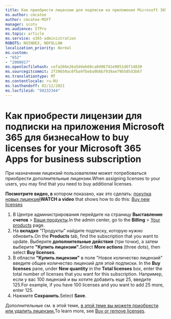 ```yaml
---
title: Как приобрести лицензии для подписки на приложения Microsoft 365 для бизнеса
ms.author: cmcatee
author: cmcatee-MSFT
manager: scotv
ms.audience: ITPro
ms.topic: article
ms.service: o365-administration
ROBOTS: NOINDEX, NOFOLLOW
localization_priority: Normal
ms.custom:
- "652"
- "2000017"
ms.openlocfilehash: cefa266e26a5ddeb60ca0496742e9051d6f14830
ms.sourcegitcommit: 2f39850ac0fba9fbeba9b8b7939ae79b505d3b67
ms.translationtype: MT
ms.contentlocale: ru-RU
ms.lasthandoff: 02/12/2021
ms.locfileid: "50232344"
---
```

# <a name="how-to-buy-licenses-for-your-microsoft-365-apps-for-business-subscription"></a><span data-ttu-id="0a90b-102">Как приобрести лицензии для подписки на приложения Microsoft 365 для бизнеса</span><span class="sxs-lookup"><span data-stu-id="0a90b-102">How to buy licenses for your Microsoft 365 Apps for business subscription</span></span>

<span data-ttu-id="0a90b-103">При назначении лицензий пользователям может потребоваться приобрести дополнительные лицензии.</span><span class="sxs-lookup"><span data-stu-id="0a90b-103">When assigning licenses to your users, you may find that you need to buy additional licenses.</span></span>

<span data-ttu-id="0a90b-104">**Посмотрите видео, в** котором показано, как это сделать: [покупка новых лицензий](https://go.microsoft.com/fwlink/p/?linkid=2154857)</span><span class="sxs-lookup"><span data-stu-id="0a90b-104">**WATCH a video** that shows how to do this: [Buy new licenses](https://go.microsoft.com/fwlink/p/?linkid=2154857)</span></span>
  
1. <span data-ttu-id="0a90b-105">В Центре администрирования перейдите на страницу **Выставление счетов** > [Ваши продукты](https://go.microsoft.com/fwlink/p/?linkid=842054).</span><span class="sxs-lookup"><span data-stu-id="0a90b-105">In the admin center, go to the **Billing** > [Your products](https://go.microsoft.com/fwlink/p/?linkid=842054) page.</span></span>
2. <span data-ttu-id="0a90b-106">На **вкладке** "Продукты" найдите подписку, которую нужно обновить.</span><span class="sxs-lookup"><span data-stu-id="0a90b-106">On the **Products** tab, find the subscription that you want to update.</span></span> <span data-ttu-id="0a90b-107">Выберите **дополнительные действия** (три точки), а затем выберите **"Купить лицензии".**</span><span class="sxs-lookup"><span data-stu-id="0a90b-107">Select **More actions** (three dots), then select **Buy licenses**.</span></span>
3. <span data-ttu-id="0a90b-108">В области **"Купить лицензии"** в поле  "Новое количество лицензий" введите общее количество лицензий для этой подписки. </span><span class="sxs-lookup"><span data-stu-id="0a90b-108">In the **Buy licenses** pane, under **New quantity** in the **Total licenses** box, enter the total number of licenses that you want for this subscription.</span></span> <span data-ttu-id="0a90b-109">Например, если у вас 100 лицензий и вы хотите добавить еще 25, введите 125.</span><span class="sxs-lookup"><span data-stu-id="0a90b-109">For example, if you have 100 licenses and you want to add 25 more, enter 125.</span></span>
4. <span data-ttu-id="0a90b-110">Нажмите **Сохранить**.</span><span class="sxs-lookup"><span data-stu-id="0a90b-110">Select **Save**.</span></span>

<span data-ttu-id="0a90b-111">Дополнительные см. в этой теме, [в этой теме вы можете приобрести или удалить лицензии.](https://docs.microsoft.com/microsoft-365/commerce/licenses/buy-licenses)</span><span class="sxs-lookup"><span data-stu-id="0a90b-111">To learn more, see [Buy or remove licenses](https://docs.microsoft.com/microsoft-365/commerce/licenses/buy-licenses).</span></span>